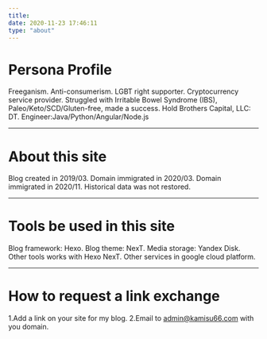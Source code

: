 ```yaml
---
title:
date: 2020-11-23 17:46:11
type: "about"
---
```

# Persona Profile
Freeganism.
Anti-consumerism.
LGBT right supporter.
Cryptocurrency service provider.
Struggled with Irritable Bowel Syndrome (IBS), Paleo/Keto/SCD/Gluten-free, made a success.
Hold Brothers Capital, LLC: DT.
Engineer:Java/Python/Angular/Node.js
*****
# About this site
Blog created in 2019/03.
Domain immigrated in 2020/03.
Domain immigrated in 2020/11.
Historical data  was not restored.
*****
# Tools be used in this site
Blog framework: Hexo.
Blog theme: NexT.
Media storage: Yandex Disk.
Other tools works with Hexo NexT.
Other services in google cloud platform.
*****
# How to request a link exchange
1.Add a link on your site for my blog.
2.Email to <admin@kamisu66.com> with you domain.




